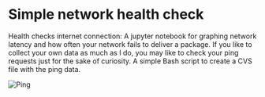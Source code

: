 # Simple network health check
Health checks internet connection:
A jupyter notebook for graphing network latency and how often your network fails to deliver a package. If you like to collect
your own data as much as I do, you may like to check your ping requests just for the sake of curiosity. A simple Bash script
to create a CVS file with the ping data.

![Ping](https://user-images.githubusercontent.com/62764972/95514007-3c31d380-0989-11eb-8ae3-6cd121507762.png)